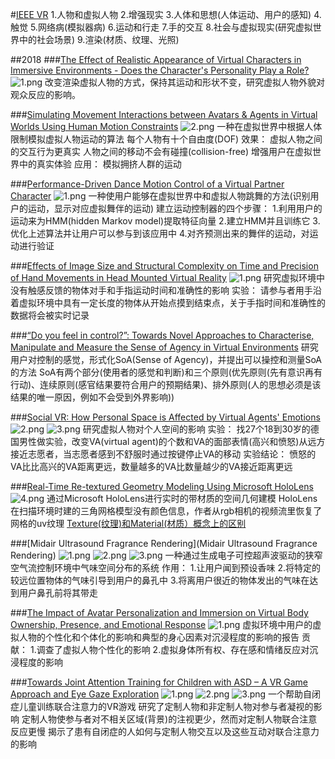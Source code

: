 #[IEEE VR](http://ieeevr.org/2018/program/papers.html?tdsourcetag=s_pcqq_aiomsg#papers1)
1.人物和虚拟人物
2.增强现实
3.人体和思想(人体运动、用户的感知)
4.触觉
5.网络病(模拟器病)
6.运动和行走
7.手的交互
8.社会与虚拟现实(研究虚拟世界中的社会场景)
9.渲染(材质、纹理、光照)

##2018
###[The Effect of Realistic Appearance of Virtual Characters in Immersive Environments - Does the Character's Personality Play a Role?](https://ieeexplore.ieee.org/abstract/document/8267290)
<img src="https://i.loli.net/2019/03/11/5c8602b6c3621.png" alt="1.png" title="1.png" />
改变渲染虚拟人物的方式，保持其运动和形状不变，研究虚拟人物外貌对观众反应的影响。

###[Simulating Movement Interactions between Avatars & Agents in Virtual Worlds Using Human Motion Constraints](https://ieeexplore.ieee.org/abstract/document/8446152)
<img src="https://i.loli.net/2019/03/11/5c860a2fecc40.png" alt="2.png" title="2.png" />
一种在虚拟世界中根据人体限制模拟虚拟人物运动的算法
每个人物有十个自由度(DOF)
效果：
虚拟人物之间的交互行为更真实
人物之间的移动不会有碰撞(collision-free)
增强用户在虚拟世界中的真实体验
应用：
模拟拥挤人群的运动

###[Performance-Driven Dance Motion Control of a Virtual Partner Character](https://ieeexplore.ieee.org/abstract/document/8446498)
<img src="https://i.loli.net/2019/03/11/5c861ccf7d6cd.png" alt="1.png" title="1.png" />
一种使用户能够在虚拟世界中和虚拟人物跳舞的方法(识别用户的运动，显示对应虚拟舞伴的运动)
建立运动控制器的四个步骤：
1.利用用户的运动来为HMM(hidden Markov model)提取特征向量
2.建立HMM并且训练它
3.优化上述算法并让用户可以参与到该应用中
4.对齐预测出来的舞伴的运动，对运动进行验证

###[Effects of Image Size and Structural Complexity on Time and Precision of Hand Movements in Head Mounted Virtual Reality](https://ieeexplore.ieee.org/abstract/document/8446217)
<img src="https://i.loli.net/2019/03/12/5c8715165f0b5.png" alt="1.png" title="1.png" />
研究虚拟环境中没有触感反馈的物体对手和手指运动时间和准确性的影响
实验：
请参与者用手沿着虚拟环境中具有一定长度的物体从开始点摸到结束点，关于手指时间和准确性的数据将会被实时记录

###[“Do you feel in control?”: Towards Novel Approaches to Characterise, Manipulate and Measure the Sense of Agency in Virtual Environments](https://ieeexplore.ieee.org/abstract/document/8260944/metrics#metrics)
研究用户对控制的感觉，形式化SoA(Sense of Agency)，并提出可以操控和测量SoA的方法
SoA有两个部分(使用者的感觉和判断)和三个原则(优先原则(先有意识再有行动)、连续原则(感官结果要符合用户的预期结果)、排外原则(人的思想必须是该结果的唯一原因，例如不会受到外界影响))

###[Social VR: How Personal Space is Affected by Virtual Agents' Emotions](https://ieeexplore.ieee.org/abstract/document/8446480)
<img src="https://i.loli.net/2019/03/12/5c87216ab5f58.png" alt="2.png" title="2.png" />
<img src="https://i.loli.net/2019/03/12/5c87216a92d29.png" alt="3.png" title="3.png" />
研究虚拟人物对个人空间的影响
实验：
找27个18到30岁的德国男性做实验，改变VA(virtual agent)的个数和VA的面部表情(高兴和愤怒)从远方接近志愿者，当志愿者感到不舒服时通过按键停止VA的移动
实验结论：
愤怒的VA比比高兴的VA距离更远，数量越多的VA比数量越少的VA接近距离更远

###[Real-Time Re-textured Geometry Modeling Using Microsoft HoloLens](https://ieeexplore.ieee.org/abstract/document/8447549)
<img src="https://i.loli.net/2019/03/12/5c876eb3892a6.png" alt="4.png" title="4.png" />
通过Microsoft HoloLens进行实时的带材质的空间几何建模
HoloLens在扫描环境时建的三角网格模型没有颜色信息，作者从rgb相机的视频流里恢复了网格的uv纹理
[Texture(纹理)和Material(材质）概念上的区别](https://blog.csdn.net/flashmean/article/details/8146888)

###[Midair Ultrasound Fragrance Rendering](Midair Ultrasound Fragrance Rendering)
<img src="https://i.loli.net/2019/03/12/5c8773c63c308.png" alt="1.png" title="1.png" />
<img src="https://i.loli.net/2019/03/12/5c8773c621e65.png" alt="2.png" title="2.png" />
<img src="https://i.loli.net/2019/03/12/5c8773c605aa3.png" alt="3.png" title="3.png" />
一种通过生成电子可控超声波驱动的狭窄空气流控制环境中气味空间分布的系统
作用：
1.让用户闻到预设香味
2.将特定的较远位置物体的气味引导到用户的鼻孔中
3.将离用户很近的物体发出的气味在达到用户鼻孔前将其带走


###[The Impact of Avatar Personalization and Immersion on Virtual Body Ownership, Presence, and Emotional Response](https://ieeexplore.ieee.org/abstract/document/8263407)
<img src="https://i.loli.net/2019/03/12/5c877c7b1b0a0.png" alt="1.png" title="1.png" />
虚拟环境中用户的虚拟人物的个性化和个体化的影响和典型的身心因素对沉浸程度的影响的报告
贡献：
1.调查了虚拟人物个性化的影响
2.虚拟身体所有权、存在感和情绪反应对沉浸程度的影响

###[Towards Joint Attention Training for Children with ASD – A VR Game Approach and Eye Gaze Exploration](https://ieeexplore.ieee.org/abstract/document/8446242)
<img src="https://i.loli.net/2019/03/12/5c8781db7b68f.png" alt="1.png" title="1.png" />
<img src="https://i.loli.net/2019/03/12/5c8781db705f0.png" alt="2.png" title="2.png" />
<img src="https://i.loli.net/2019/03/12/5c8781db79010.png" alt="3.png" title="3.png" />
一个帮助自闭症儿童训练联合注意力的VR游戏
研究了定制人物和非定制人物对参与者凝视的影响
定制人物使参与者对不相关区域(背景)的注视更少，然而对定制人物联合注意反应更慢
揭示了患有自闭症的人如何与定制人物交互以及这些互动对联合注意力的影响
